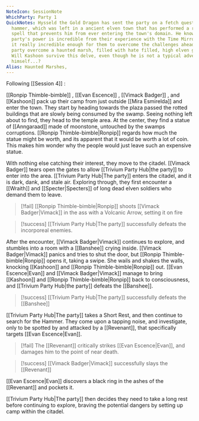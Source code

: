 ```yaml
---
NoteIcon: SessionNote
WhichParty: Party 1
QuickNotes: Hysseld the Gold Dragon has sent the party on a fetch quest for his
  hammer, which was left in a ancient elven town that has performed a ritual
  spell that prevents him from ever entering the town's domain. He knows the
  party's power is incredible from their experience with the Time Mirror, but is
  it really incredible enough for them to overcome the challenges ahead? Can the
  party overcome a haunted marsh, filled with hate filled, high elven ghosts?
  Will Kashoon survive this delve, even though he is not a typical adventurer
  himself...?
Alias: Haunted Marshes,
---
```


Following [[Session 4]] :

[[Ronpip Thimble-bimble]] , [[Evan Escence]] , [[Vimack Badger]] , and [[Kashoon]] pack up their camp from just outside [[Mira Esmirelda]] and enter the town. They start by heading towards the plaza passed the rotted buildings that are slowly being consumed by the swamp. Seeing nothing left about to find, they head to the temple area. At the center, they find a statue of [[Anngaraad]] made of moonstone, untouched by the swamps corruptions. [[Ronpip Thimble-bimble|Ronpip]] regards how much the statue might be worth, and its apparent that it would be worth a lot of coin. This makes him wonder why the people would just leave such an expensive statue.

With nothing else catching their interest, they move to the citadel. [[Vimack Badger]] tears open the gates to allow [[Trivium Party Hub|the party]] to enter into the area. [[Trivium Party Hub|The party]] enters the citadel, and it is dark, dank, and stale air. Exploring through, they first encounter a [[Wraith]] and [[Specter|Specters]] of long dead elven soldiers who demand them to leave.

> [!fail]
> [[Ronpip Thimble-bimble|Ronpip]] shoots [[Vimack Badger|Vimack]] in the ass with a Volcanic Arrow, setting it on fire 

> [!success]
> [[Trivium Party Hub|The party]] successfully defeats the incorporeal enemies.

After the encounter, [[Vimack Badger|Vimack]] continues to explore, and stumbles into a room with a [[Banshee]] crying inside. [[Vimack Badger|Vimack]] panics and tries to shut the door, but [[Ronpip Thimble-bimble|Ronpip]] opens it, taking a swipe. She wails and shakes the walls, knocking [[Kashoon]] and [[Ronpip Thimble-bimble|Ronpip]] out. [[Evan Escence|Evan]] and [[Vimack Badger|Vimack]] manage to bring [[Kashoon]] and [[Ronpip Thimble-bimble|Ronpip]] back to consciousness, and [[Trivium Party Hub|the party]] defeats the [[Banshee]].

> [!success]
> [[Trivium Party Hub|The party]] successfully defeats the [[Banshee]] 

[[Trivium Party Hub|The party]] takes a Short Rest, and then continue to search for the Hammer. They come upon a tapping noise, and investigate, only to be spotted by and attacked by a [[Revenant]], that specifically targets [[Evan Escence|Evan]].

> [!fail]
> The [[Revenant]] critically strikes [[Evan Escence|Evan]], and damages him to the point of near death.

> [!success]
> [[Vimack Badger|Vimack]] successfully slays the [[Revenant]]

[[Evan Escence|Evan]] discovers a black ring in the ashes of the [[Revenant]] and pockets it.

[[Trivium Party Hub|The party]] then decides they need to take a long rest before continuing to explore, braving the potential dangers by setting up camp within the citadel.

